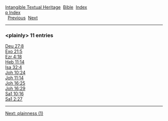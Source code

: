 [Intangible Textual Heritage](../../index)  [Bible](../index) 
[Index](index)   
[p Index](_p_)  
  [Previous](c08589)  [Next](c08591) 

------------------------------------------------------------------------

### &lt;plainly&gt; 11 entries

[Deu 27:8](../kjv/deu027.htm#008)  
[Exo 21:5](../kjv/exo021.htm#005)  
[Ezr 4:18](../kjv/ezr004.htm#018)  
[Heb 11:14](../kjv/heb011.htm#014)  
[Isa 32:4](../kjv/isa032.htm#004)  
[Joh 10:24](../kjv/joh010.htm#024)  
[Joh 11:14](../kjv/joh011.htm#014)  
[Joh 16:25](../kjv/joh016.htm#025)  
[Joh 16:29](../kjv/joh016.htm#029)  
[Sa1 10:16](../kjv/sa1010.htm#016)  
[Sa1 2:27](../kjv/sa1002.htm#027)  

------------------------------------------------------------------------

[Next: plainness (1)](c08591)
